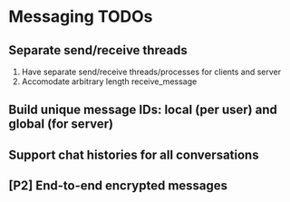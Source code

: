 # Messaging TODOs

## Separate send/receive threads

1. Have separate send/receive threads/processes for clients and server
2. Accomodate arbitrary length receive_message

## Build unique message IDs: local (per user) and global (for server)

## Support chat histories for all conversations

## [P2] End-to-end encrypted messages